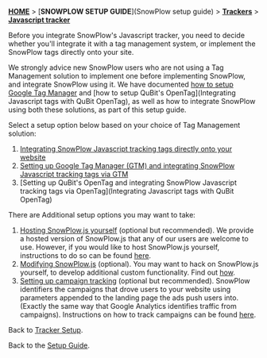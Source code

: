 [**HOME**](Home) > [**SNOWPLOW SETUP GUIDE**](SnowPlow setup guide) > [**Trackers**](choosing-a-tracker) > [**Javascript tracker**](Javascript-tracker-setup)

Before you integrate SnowPlow's Javascript tracker, you need to decide whether you'll integrate it with a tag management system, or implement the SnowPlow tags directly onto your site.

We strongly advice new SnowPlow users who are not using a Tag Management solution to implement one before implementing SnowPlow, and integrate SnowPlow using it. We have documented [how to setup Google Tag Manager](Integrating-javascript-tags-with-Google-Tag-Manager) and [how to setup QuBit's OpenTag](Integrating Javascript tags with QuBit OpenTag), as well as how to integrate SnowPlow using both these solutions, as part of this setup guide.

Select a setup option below based on your choice of Tag Management solution:

1. [Integrating SnowPlow Javascript tracking tags directly onto your website](integrating-javascript-tags-onto-your-website) 
2. [Setting up Google Tag Manager (GTM) and integrating SnowPlow Javascript tracking tags via GTM](Integrating-javascript-tags-with-Google-Tag-Manager) 
3. [Setting up QuBit's OpenTag and integrating SnowPlow Javascript tracking tags via OpenTag](Integrating Javascript tags with QuBit OpenTag)

There are Additional setup options you may want to take:

1. [Hosting SnowPlow.js yourself](self-hosting-snowplow-js) (optional but recommended). We provide a hosted version of SnowPlow.js that any of our users are welcome to use. However, if you would like to host SnowPlow.js yourself, instructions to do so can be found [here](self-hosting-snowplow-js).
2. [Modifying SnowPlow.js](modifying-snowplow-js) (optional). You may want to hack on SnowPlow.js yourself, to develop additional custom functionality. Find out [how](modifying-snowplow-js).
3. [Setting up campaign tracking](tracking-your-marketing-campaigns) (optional but recommended). SnowPlow identifiers the campaigns that drove users to your website using parameters appended to the landing page the ads push users into. (Exactly the same way that Google Analytics identifies traffic from campaigns). Instructions on how to track campaigns can be found [here](tracking-your-marketing-campaigns).

Back to [Tracker Setup](Setting-up-a-tracker).

Back to the [Setup Guide](Setting-up-SnowPlow).

